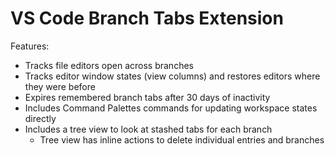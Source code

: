 # VS Code Branch Tabs Extension

Features:

* Tracks file editors open across branches
* Tracks editor window states (view columns) and restores editors where they were before
* Expires remembered branch tabs after 30 days of inactivity
* Includes Command Palettes commands for updating workspace states directly
* Includes a tree view to look at stashed tabs for each branch
    * Tree view has inline actions to delete individual entries and branches

